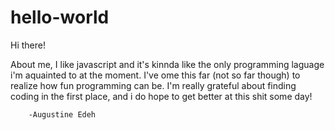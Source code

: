 # hello-world

Hi there!

About me, I like javascript and it's kinnda like the only programming laguage i'm aquainted to at the moment.
I've ome this far (not so far though) to realize how fun programming can be.
I'm really grateful about finding coding in the first place, and i do hope to get better at this shit some day!
        
        -Augustine Edeh
